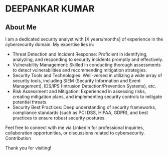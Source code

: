 # DEEPANKAR KUMAR
## About Me

I am a dedicated security analyst with [X years/months] of experience in the cybersecurity domain. My expertise lies in:

- Threat Detection and Incident Response: Proficient in identifying, analyzing, and responding to security incidents promptly and effectively.
- Vulnerability Management: Skilled in conducting thorough assessments to detect vulnerabilities and recommending mitigation strategies.
- Security Tools and Technologies: Well-versed in utilizing a wide array of security tools, including SIEM (Security Information and Event Management), IDS/IPS (Intrusion Detection/Prevention Systems), etc.
- Risk Assessment and Mitigation: Experienced in assessing risks, creating mitigation plans, and implementing security controls to mitigate potential threats.
- Security Best Practices: Deep understanding of security frameworks, compliance standards (such as PCI DSS, HIPAA, GDPR), and best practices to ensure robust security postures.



Feel free to connect with me via LinkedIn for professional inquiries, collaboration opportunities, or discussions related to cybersecurity.
Contribution



Thank you for visiting!
